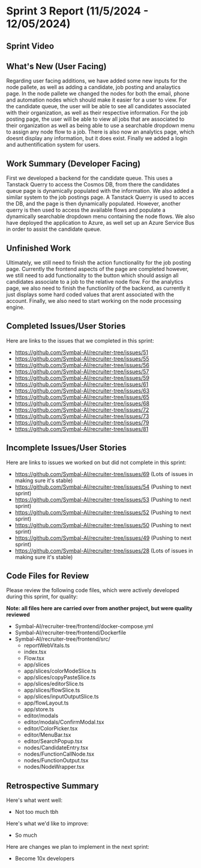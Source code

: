 # Sprint 3 Report (11/5/2024 - 12/05/2024)

## Sprint Video


## What's New (User Facing)

Regarding user facing additions, we have added some new inputs for the node pallete, as well as adding a candidate, job posting and analaytics page.  In the node pallete we changed
the nodes for both the email, phone and automation nodes which should make it easier for a user to view.  For the candidate queue, the user will be able to see all candidates associated
with their organization, as well as their respective information.  For the job posting page, the user will be able to view all jobs that are associated to their organization as well as being able
to use a searchable dropdown menu to assign any node flow to a job.  There is also now an analytics page, which doesnt display any information, but it does exist.  Finally we added a login and 
authentification system for users.

## Work Summary (Developer Facing)

First we developed a backend for the candidate queue.  This uses a Tanstack Querry to access the Cosmos DB, from there the candidates queue page is dynamically populated with the information.
We also added a similar system to the job postings page.  A Tanstack Querry is used to acces the DB, and the page is then dynamically populated.  However, another querry is then used to access the available
flows and populate a dynamically searchable dropdown menu containing the node flows.  We also have deployed the application to Azure, as well set up an Azure Service Bus in order to assist the candidate queue.

## Unfinished Work

Ultimately, we still need to finish the action functionality for the job posting page.  Currently the frontend aspects of the page are completed however, we still need to add functionality to the button which 
should assign all candidates associate to a job to the relative node flow.  For the analytics page, we also need to finish the functionlity of the backend, as currently it just displays some hard coded 
values that arent associated with the account.  Finally, we also need to start working on the node processing engine.

## Completed Issues/User Stories
Here are links to the issues that we completed in this sprint:

 * https://github.com/Symbal-AI/recruiter-tree/issues/51
 * https://github.com/Symbal-AI/recruiter-tree/issues/55
 * https://github.com/Symbal-AI/recruiter-tree/issues/56
 * https://github.com/Symbal-AI/recruiter-tree/issues/57
 * https://github.com/Symbal-AI/recruiter-tree/issues/59
 * https://github.com/Symbal-AI/recruiter-tree/issues/61
 * https://github.com/Symbal-AI/recruiter-tree/issues/63
 * https://github.com/Symbal-AI/recruiter-tree/issues/65
 * https://github.com/Symbal-AI/recruiter-tree/issues/68
 * https://github.com/Symbal-AI/recruiter-tree/issues/72
 * https://github.com/Symbal-AI/recruiter-tree/issues/73
 * https://github.com/Symbal-AI/recruiter-tree/issues/79
 * https://github.com/Symbal-AI/recruiter-tree/issues/81

## Incomplete Issues/User Stories
Here are links to issues we worked on but did not complete in this sprint:
 * https://github.com/Symbal-AI/recruiter-tree/issues/69 (Lots of issues in making sure it's stable)
 * https://github.com/Symbal-AI/recruiter-tree/issues/54 (Pushing to next sprint)
 * https://github.com/Symbal-AI/recruiter-tree/issues/53 (Pushing to next sprint)
 * https://github.com/Symbal-AI/recruiter-tree/issues/52 (Pushing to next sprint)
 * https://github.com/Symbal-AI/recruiter-tree/issues/50 (Pushing to next sprint)
 * https://github.com/Symbal-AI/recruiter-tree/issues/49 (Pushing to next sprint)
 * https://github.com/Symbal-AI/recruiter-tree/issues/28 (Lots of issues in making sure it's stable)

## Code Files for Review
Please review the following code files, which were actively developed during this sprint, for quality:

**Note: all files here are carried over from another project, but were quality reviewed**
- Symbal-AI/recruiter-tree/frontend/docker-compose.yml
- Symbal-AI/recruiter-tree/frontend/Dockerfile
- Symbal-AI/recruiter-tree/frontend/src/
   - reportWebVitals.ts
   - index.tsx
   - Flow.tsx
   - app/slices
   - app/slices/colorModeSlice.ts
   - app/slices/copyPasteSlice.ts
   - app/slices/editorSlice.ts
   - app/slices/flowSlice.ts
   - app/slices/inputOutputSlice.ts
   - app/flowLayout.ts
   - app/store.ts
   - editor/modals
   - editor/modals/ConfirmModal.tsx
   - editor/ColorPicker.tsx
   - editor/MenuBar.tsx
   - editor/SearchPopup.tsx
   - nodes/CandidateEntry.tsx
   - nodes/FunctionCallNode.tsx
   - nodes/FunctionOutput.tsx
   - nodes/NodeWrapper.tsx
      
## Retrospective Summary
Here's what went well:
  * Not too much tbh
 
Here's what we'd like to improve:
   * So much
  
Here are changes we plan to implement in the next sprint:
   * Become 10x developers
